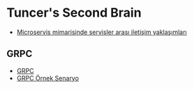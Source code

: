 # Tuncer's Second Brain

- [Microservis mimarisinde servisler arası iletişim yaklaşımları](./microservis-mimarisinde-iletisim.md)

## GRPC
- [GRPC](./grpc.md)
- [GRPC Örnek Senaryo](./grpc-ornek-senaryo-1.md)